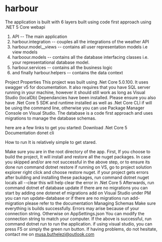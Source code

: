 # harbour
The application is built with 6 layers
built using code first approach
using .NET 5 Core webapi

1. API -- The main application
2. harbour.integration -- couples all the integrations of the weather API
3. harbour.model__views -- contains all user representation models i.e view models
4. harboour.models -- contains all the database interfacing classes i.e. your representational database model.
5. harbour.services -- contains all the business logic
6. and finally harbour.helpers -- contains the data context

Project Properties
This project was built using .Net Core 5.0.100. It uses swagger v5 for documentation. It also requires that you have SQL server running in your machine, however it should still work as long as Visual Studio (localDb) Dependancies have been installed. Please ensure you also have .Net Core 5 SDK and runtime installed as well as .Net Core CLI if will be using the command line, otherwise you can use Package Manager Console on Visual Studio. The database is a code first approach and uses migrations to manage the database schemas.

here are a few links to get you started: Download .Net Core 5 Documentation donet cli

How to run
It is relatively simple to get stared.

Make sure you are in the root directory of the app.
First, If you choose to build the project, It will install and restore all the nuget packages.
In case you skipped and/or are not successful in the above step, or to ensure its done run command dotnet restore if running on VS, go to project solution explorer right click and choose restore nuget. if your project gets errors after building and installing these packages, run command dotnet nuget locals all --clear this will help clear the error in .Net Core 5
Afterwards, run command dotnet ef database update if there are no migrations you can start by adding one dotenet ef migrations add <Migration Name> on Visual Studio under PM you can run update-database or if there are no migrations run add-migration <Migration name> please refer to the documentation Managing Schemas
Make sure everything is builds successfully. Errors may arise because of your connection string. Otherwise on AppSettings.json You can modify the connection string to match your computer.
If the above is successful, run command dotnet run to run the application. if using visual studio, you can press F5 or simply the green run button.
If having problems, do not hesitate, contact me on musa.buthelezi@outlook.com
 
